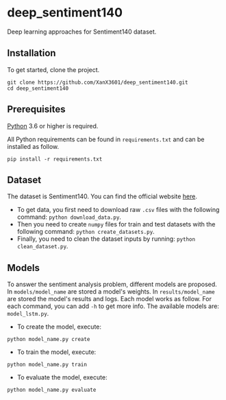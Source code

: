 # deep_sentiment140

Deep learning approaches for Sentiment140 dataset.

## Installation

To get started, clone the project.

```shell
git clone https://github.com/XanX3601/deep_sentiment140.git
cd deep_sentiment140
```

## Prerequisites

[Python](https://www.python.org/) 3.6 or higher is required.

All Python requirements can be found in `requirements.txt` and can be installed as follow.

```shell
pip install -r requirements.txt
```

## Dataset

The dataset is Sentiment140. You can find the official website [here](http://help.sentiment140.com/for-students).

- To get data, you first need to download raw `.csv` files with the following command: `python download_data.py`.
- Then you need to create `numpy` files for train and test datasets with the following command: `python create_datasets.py`.
- Finally, you need to clean the dataset inputs by running: `python clean_dataset.py`.

## Models

To answer the sentiment analysis problem, different models are proposed. In `models/model_name` are stored a model's weights. In `results/model_name` are stored the model's results and logs. Each model works as follow. For each command, you can add `-h` to get more info. The available models are: `model_lstm.py`.

- To create the model, execute:

```shell
python model_name.py create
```

- To train the model, execute:

```shell
python model_name.py train
```

- To evaluate the model, execute:

```shell
python model_name.py evaluate
```
